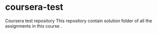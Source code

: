 # coursera-test
Coursera test repository
This repository contain solution folder of all the assignments in this course .
